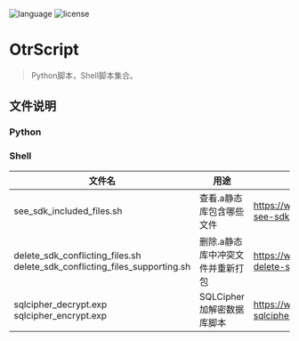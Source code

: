 ![language](https://img.shields.io/badge/language-Python3%7CShell-brightgreen) ![license](https://img.shields.io/badge/license-MIT-373737)

# OtrScript

> Python脚本，Shell脚本集合。

## 文件说明

### Python
  
### Shell

文件名 | 用途 |  详细说明 
-|-|-
see_sdk_included_files.sh | 查看.a静态库包含哪些文件 | https://www.otrshen.xyz/p/shell-see-sdk-included-files.html 
delete_sdk_conflicting_files.sh<br/>delete_sdk_conflicting_files_supporting.sh | 删除.a静态库中冲突文件并重新打包 | https://www.otrshen.xyz/p/shell-delete-sdk-conflicting-files.html
sqlcipher_decrypt.exp<br/>sqlcipher_encrypt.exp | SQLCipher加解密数据库脚本 | https://www.otrshen.xyz/p/shell-sqlcipher-encrypt-decrypt.html

